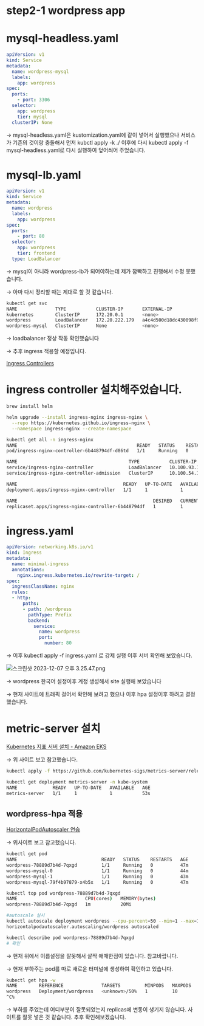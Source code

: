 # step2-1 wordpress app

# mysql-headless.yaml

```yaml
apiVersion: v1
kind: Service
metadata:
  name: wordpress-mysql
  labels:
    app: wordpress
spec:
  ports:
    - port: 3306
  selector:
    app: wordpress
    tier: mysql
  clusterIP: None
```

→ mysql-headless.yaml은 kustomization.yaml에 같이 넣어서 실행했으나 서비스가 기존의 것이랑 충돌해서 먼저 kubctl apply -k ./ 이후에 다시 kubectl apply -f mysql-headless.yaml로 다시 실행하여 덮어씌어 주었습니다.

# mysql-lb.yaml

```yaml
apiVersion: v1
kind: Service
metadata:
  name: wordpress
  labels:
    app: wordpress
spec:
  ports:
    - port: 80
  selector:
    app: wordpress
    tier: frontend
  type: LoadBalancer
```

→ mysql이 아니라 wordpress-lb가 되어야하는데 제가 깜빡하고 진행해서 수정 못했습니다. 

→ 아마 다시 정리할 때는 제대로 할 것 같습니다.

```bash
kubectl get svc
NAME              TYPE           CLUSTER-IP       EXTERNAL-IP                                                                   PORT(S)        AGE
kubernetes        ClusterIP      172.20.0.1       <none>                                                                        443/TCP        53m
wordpress         LoadBalancer   172.20.222.179   a4c4d500d18dc430098f94f3a8f6c4c7-480717099.ap-northeast-2.elb.amazonaws.com   80:31232/TCP   39m
wordpress-mysql   ClusterIP      None             <none>                                                                        3306/TCP       39m
```

→ loadbalancer 정상 작동 확인했습니다

→ 추후 ingress 적용할 예정입니다.

[Ingress Controllers](https://kubernetes.io/docs/concepts/services-networking/ingress-controllers/)

[](https://github.com/kubernetes/ingress-nginx/blob/main/README.md#readme)

# ingress controller 설치해주었습니다.

```bash
brew install helm

helm upgrade --install ingress-nginx ingress-nginx \
  --repo https://kubernetes.github.io/ingress-nginx \
  --namespace ingress-nginx --create-namespace

kubectl get all -n ingress-nginx
NAME                                            READY   STATUS    RESTARTS   AGE
pod/ingress-nginx-controller-6b448794df-d86td   1/1     Running   0          72s

NAME                                         TYPE           CLUSTER-IP      EXTERNAL-IP                                                                  PORT(S)                      AGE
service/ingress-nginx-controller             LoadBalancer   10.100.93.139   a61571edf24c14f31b20a13e76b79b92-28163619.ap-northeast-2.elb.amazonaws.com   80:30118/TCP,443:30394/TCP   72s
service/ingress-nginx-controller-admission   ClusterIP      10.100.54.133   <none>                                                                       443/TCP                      72s

NAME                                       READY   UP-TO-DATE   AVAILABLE   AGE
deployment.apps/ingress-nginx-controller   1/1     1            1           72s

NAME                                                  DESIRED   CURRENT   READY   AGE
replicaset.apps/ingress-nginx-controller-6b448794df   1         1         1       72s
```

# ingress.yaml

```yaml
apiVersion: networking.k8s.io/v1
kind: Ingress
metadata:
  name: minimal-ingress
  annotations:
    nginx.ingress.kubernetes.io/rewrite-target: /
spec:
  ingressClassName: nginx
  rules:
  - http:
      paths:
      - path: /wordpress
        pathType: Prefix
        backend:
          service:
            name: wordpress  
            port:
              number: 80
```

→ 이후 kubectl apply -f ingress.yaml 로 강제 실행 이후 서버 확인해 보았습니다.

![스크린샷 2023-12-07 오후 3.25.47.png](step2-1%20wordpress%20app%204caabf335b3a4518aec2fb9b7297671e/%25E1%2584%2589%25E1%2585%25B3%25E1%2584%258F%25E1%2585%25B3%25E1%2584%2585%25E1%2585%25B5%25E1%2586%25AB%25E1%2584%2589%25E1%2585%25A3%25E1%2586%25BA_2023-12-07_%25E1%2584%258B%25E1%2585%25A9%25E1%2584%2592%25E1%2585%25AE_3.25.47.png)

→ wordpress 한국어 설정이후 계정 생성해서 site 실행해 보았습니다

→ 현재 사이트에 트래픽 걸어서 확인해 보려고 했으나 이후 hpa 설정이후 하려고 결정했습니다.

# metric-server 설치

[Kubernetes 지표 서버 설치 - Amazon EKS](https://docs.aws.amazon.com/ko_kr/eks/latest/userguide/metrics-server.html)

→ 위 사이트 보고 참고했습니다.

```bash
kubectl apply -f https://github.com/kubernetes-sigs/metrics-server/releases/latest/download/components.yaml

kubectl get deployment metrics-server -n kube-system
NAME             READY   UP-TO-DATE   AVAILABLE   AGE
metrics-server   1/1     1            1           53s
```

## wordpress-hpa 적용

[HorizontalPodAutoscaler 연습](https://kubernetes.io/ko/docs/tasks/run-application/horizontal-pod-autoscale-walkthrough/)

→ 위사이트 보고 참고했습니다.

```bash
kubectl get pod
NAME                               READY   STATUS    RESTARTS   AGE
wordpress-78889d7b4d-7qxgd         1/1     Running   0          47m
wordpress-mysql-0                  1/1     Running   0          44m
wordpress-mysql-1                  1/1     Running   0          43m
wordpress-mysql-79f4b97879-x4b5x   1/1     Running   0          47m

kubectl top pod wordpress-78889d7b4d-7qxgd
NAME                         CPU(cores)   MEMORY(bytes)   
wordpress-78889d7b4d-7qxgd   1m           20Mi

#autoscale 실시
kubectl autoscale deployment wordpress --cpu-percent=50 --min=1 --max=10
horizontalpodautoscaler.autoscaling/wordpress autoscaled

kubectl describe pod wordpress-78889d7b4d-7qxgd
# 확인
```

→ 현재 위에서 이름설정을 잘못해서 살짝 애매한점이 있습니다. 참고바랍니다.

→ 현재 부하주는 pod를 따로 새로운 터미널에 생성하여 확인하고 있습니다.

```bash
kubectl get hpa -w
NAME        REFERENCE              TARGETS         MINPODS   MAXPODS   REPLICAS   AGE
wordpress   Deployment/wordpress   <unknown>/50%   1         10        1          2m38s
^C%
```

→ 부하를 주었는데 어디부분이 잘못되었는지 replicas에 변동이 생기지 않습니다. 사이트를 잘못 넣은 것 같습니다. 추후 확인해보겠습니다.